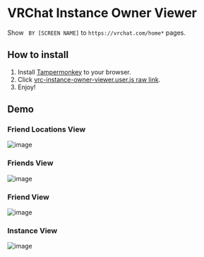# VRChat Instance Owner Viewer
Show ` BY [SCREEN NAME]` to `https://vrchat.com/home*` pages.

## How to install

1. Install [Tampermonkey](https://www.tampermonkey.net/) to your browser.
1. Click [vrc-instance-owner-viewer.user.js raw link](	https://github.com/Yanorei32/VRCInstanceOwnerViewer/raw/master/vrc-instance-owner-viewer.user.js).
1. Enjoy!


## Demo

### Friend Locations View
![image](https://user-images.githubusercontent.com/11992915/77686126-5c251b00-6f94-11ea-9afc-be2850471b5d.png)

### Friends View
![image](https://user-images.githubusercontent.com/11992915/77686296-9e4e5c80-6f94-11ea-97d6-0c50f8dfd61d.png)

### Friend View
![image](https://user-images.githubusercontent.com/11992915/85956084-2beb7f00-b9be-11ea-822d-08be325ecc0f.png)

### Instance View
![image](https://user-images.githubusercontent.com/11992915/77686508-f9804f00-6f94-11ea-9f0f-4f646f807ca3.png)
